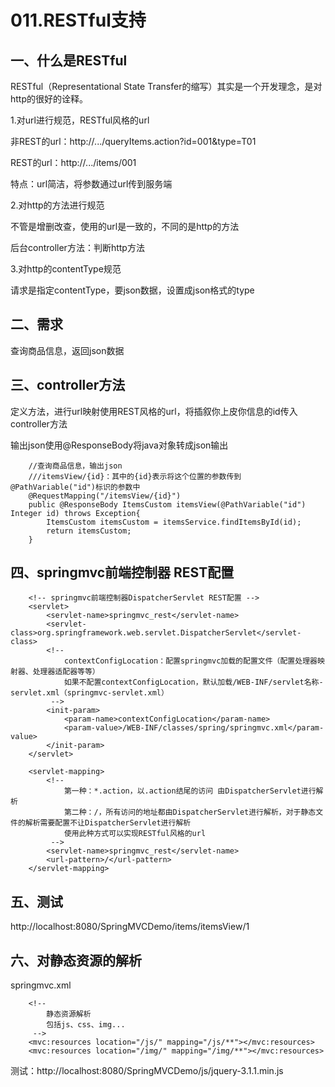 # 011.RESTful支持

## 一、什么是RESTful

RESTful（Representational State Transfer的缩写）其实是一个开发理念，是对http的很好的诠释。

1.对url进行规范，RESTful风格的url

非REST的url：http://.../queryItems.action?id=001&type=T01

REST的url：http://.../items/001

特点：url简洁，将参数通过url传到服务端

2.对http的方法进行规范

不管是增删改查，使用的url是一致的，不同的是http的方法

后台controller方法：判断http方法

3.对http的contentType规范

请求是指定contentType，要json数据，设置成json格式的type

## 二、需求

查询商品信息，返回json数据

## 三、controller方法

定义方法，进行url映射使用REST风格的url，将插叙你上皮你信息的id传入controller方法

输出json使用@ResponseBody将java对象转成json输出

		//查询商品信息，输出json
		///itemsView/{id}：其中的{id}表示将这个位置的参数传到@PathVariable("id")标识的参数中
		@RequestMapping("/itemsView/{id}")
		public @ResponseBody ItemsCustom itemsView(@PathVariable("id") Integer id) throws Exception{
			ItemsCustom itemsCustom = itemsService.findItemsById(id);
			return itemsCustom;
		}

## 四、springmvc前端控制器 REST配置

		<!-- springmvc前端控制器DispatcherServlet REST配置 -->
		<servlet>
			<servlet-name>springmvc_rest</servlet-name>
			<servlet-class>org.springframework.web.servlet.DispatcherServlet</servlet-class>
			<!-- 
				contextConfigLocation：配置springmvc加载的配置文件（配置处理器映射器、处理器适配器等等） 
				如果不配置contextConfigLocation，默认加载/WEB-INF/servlet名称-servlet.xml（springmvc-servlet.xml）
			 -->
			<init-param>
				<param-name>contextConfigLocation</param-name>
				<param-value>/WEB-INF/classes/spring/springmvc.xml</param-value>
			</init-param>
		</servlet>
	
		<servlet-mapping>
			<!-- 
				第一种：*.action，以.action结尾的访问 由DispatcherServlet进行解析 
				第二种：/，所有访问的地址都由DispatcherServlet进行解析，对于静态文件的解析需要配置不让DispatcherServlet进行解析 
				使用此种方式可以实现RESTful风格的url
			 -->
			<servlet-name>springmvc_rest</servlet-name>
			<url-pattern>/</url-pattern>
		</servlet-mapping>

## 五、测试

http://localhost:8080/SpringMVCDemo/items/itemsView/1

## 六、对静态资源的解析

springmvc.xml

		<!-- 
			静态资源解析
			包括js、css、img...
		 -->
		<mvc:resources location="/js/" mapping="/js/**"></mvc:resources>
		<mvc:resources location="/img/" mapping="/img/**"></mvc:resources>

测试：http://localhost:8080/SpringMVCDemo/js/jquery-3.1.1.min.js